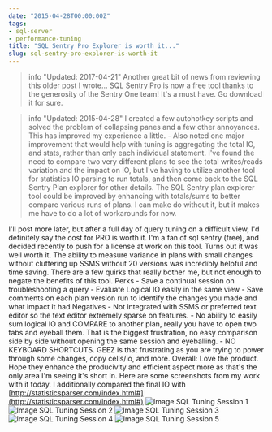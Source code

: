 ```yaml
---
date: "2015-04-28T00:00:00Z"
tags:
- sql-server
- performance-tuning
title: "SQL Sentry Pro Explorer is worth it..."
slug: sql-sentry-pro-explorer-is-worth-it
---
```


> info "Updated: 2017-04-21"
> Another great bit of news from reviewing this older post I wrote... SQL Sentry Pro is now a free tool thanks to the generosity of the Sentry One team! It's a must have. Go download it for sure.

> info "Updated: 2015-04-28"
> I created a few autohotkey scripts and solved the problem of collapsing panes and a few other annoyances. This has improved my experience a little. - Also noted one major improvement that would help with tuning is aggregating the total IO, and stats, rather than only each individual statement. I've found the need to compare two very different plans to see the total writes/reads variation and the impact on IO, but I've having to utilize another tool for statistics IO parsing to run totals, and then come back to the SQL Sentry Plan explorer for other details. The SQL Sentry plan explorer tool could be improved by enhancing with totals/sums to better compare various runs of plans. I can make do without it, but it makes me have to do a lot of workarounds for now.

I'll post more later, but after a full day of query tuning on a difficult view, I'd definitely say the cost for PRO is worth it. I'm a fan of sql sentry (free), and decided recently to push for a license at work on this tool. Turns out it was well worth it. The ability to measure variance in plans with small changes without cluttering up SSMS without 20 versions was incredibly helpful and time saving. There are a few quirks that really bother me, but not enough to negate the benefits of this tool. Perks - Save a continual session on troubleshooting a query - Evaluate Logical IO easily in the same view - Save comments on each plan version run to identify the changes you made and what impact it had Negatives - Not integrated with SSMS or preferred text editor so the text editor extremely sparse on features. - No ability to easily sum logical IO and COMPARE to another plan, really you have to open two tabs and eyeball them. That is the biggest frustration, no easy comparison side by side without opening the same session and eyeballing. - NO KEYBOARD SHORTCUTS. GEEZ is that frustrating as you are trying to power through some changes, copy cells/io, and more. Overall: Love the product. Hope they enhance the producivity and efficient aspect more as that's the only area I'm seeing it's short in. Here are some screenshots from my work with it today. I additionally compared the final IO with [http://statisticsparser.com/index.html#](http://statisticsparser.com/index.html#)
![Image SQL Tuning Session 1](/images/Microsoft_SQL_Server_Management_Studio-2015-04-22_17_00_36_x9rdtc.png)
![Image SQL Tuning Session 2](/images/SQL_Sentry_Plan_Explorer_PRO-2015-04-22_17_03_44_mgscfz.png)
![Image SQL Tuning Session 3](/images/SQL_Sentry_Plan_Explorer_PRO-2015-04-22_17_05_06_gef52g.png)
![Image SQL Tuning Session 4](/images/Statistics_Parser-2015-04-22_16_32_34-2015-04-22_17_08_21_CLEANED_ntkowe.png)
![Image SQL Tuning Session 5](/images/new_version-2015-04-22_16_35_36-2015-04-22_17_08_48_CLEANED_zejqww.png)

